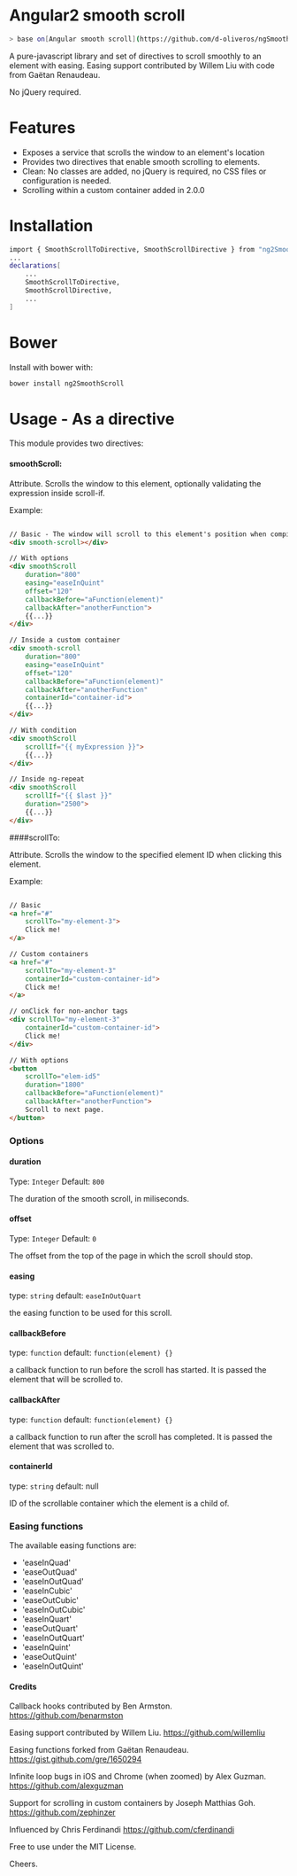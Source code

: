 Angular2 smooth scroll
==============
```bash
> base on[Angular smooth scroll](https://github.com/d-oliveros/ngSmoothScroll)
```

A pure-javascript library and set of directives to scroll smoothly to an element with easing. Easing support contributed by Willem Liu with code from Gaëtan Renaudeau.

No jQuery required.

# Features

  * Exposes a service that scrolls the window to an element's location
  * Provides two directives that enable smooth scrolling to elements.
  * Clean: No classes are added, no jQuery is required, no CSS files or configuration is needed.
  * Scrolling within a custom container added in 2.0.0

# Installation

```bash
import { SmoothScrollToDirective, SmoothScrollDirective } from "ng2SmoothScroll";
...
declarations[
	...
	SmoothScrollToDirective,
	SmoothScrollDirective,
	...
]
```

# Bower

Install with bower with:

```bash
bower install ng2SmoothScroll
```

# Usage - As a directive

This module provides two directives:

#### smoothScroll:

Attribute. Scrolls the window to this element, optionally validating the expression inside scroll-if.

Example:
```html

// Basic - The window will scroll to this element's position when compiling this directive
<div smooth-scroll></div>

// With options
<div smoothScroll
	duration="800"
	easing="easeInQuint"
	offset="120"
	callbackBefore="aFunction(element)"
	callbackAfter="anotherFunction">
	{{...}}
</div>

// Inside a custom container
<div smooth-scroll
	duration="800"
	easing="easeInQuint"
	offset="120"
	callbackBefore="aFunction(element)"
	callbackAfter="anotherFunction"
	containerId="container-id">
	{{...}}
</div>

// With condition
<div smoothScroll
	scrollIf="{{ myExpression }}">
	{{...}}
</div>

// Inside ng-repeat
<div smoothScroll
	scrollIf="{{ $last }}"
	duration="2500">
	{{...}}
</div>
```

####scrollTo:

Attribute. Scrolls the window to the specified element ID when clicking this element.

Example:
```html

// Basic
<a href="#"
	scrollTo="my-element-3">
	Click me!
</a>

// Custom containers
<a href="#"
	scrollTo="my-element-3"
	containerId="custom-container-id">
	Click me!
</a>

// onClick for non-anchor tags
<div scrollTo="my-element-3"
	containerId="custom-container-id">
	Click me!
</div>

// With options
<button
	scrollTo="elem-id5"
	duration="1800"
	callbackBefore="aFunction(element)"
	callbackAfter="anotherFunction">
	Scroll to next page.
</button>


```

### Options

#### duration
Type: `Integer`
Default: `800`

The duration of the smooth scroll, in miliseconds.

#### offset
Type: `Integer`
Default: `0`

The offset from the top of the page in which the scroll should stop.

#### easing
type: `string`
default: `easeInOutQuart`

the easing function to be used for this scroll.

#### callbackBefore
type: `function`
default: `function(element) {}`

a callback function to run before the scroll has started. It is passed the
element that will be scrolled to.

#### callbackAfter
type: `function`
default: `function(element) {}`

a callback function to run after the scroll has completed. It is passed the
element that was scrolled to.

#### containerId
type: `string`
default: null

ID of the scrollable container which the element is a child of.

### Easing functions

The available easing functions are:
 * 'easeInQuad'
 * 'easeOutQuad'
 * 'easeInOutQuad'
 * 'easeInCubic'
 * 'easeOutCubic'
 * 'easeInOutCubic'
 * 'easeInQuart'
 * 'easeOutQuart'
 * 'easeInOutQuart'
 * 'easeInQuint'
 * 'easeOutQuint'
 * 'easeInOutQuint'

#### Credits

Callback hooks contributed by Ben Armston.
https://github.com/benarmston

Easing support contributed by Willem Liu.
https://github.com/willemliu

Easing functions forked from Gaëtan Renaudeau.
https://gist.github.com/gre/1650294

Infinite loop bugs in iOS and Chrome (when zoomed) by Alex Guzman.
https://github.com/alexguzman

Support for scrolling in custom containers by Joseph Matthias Goh.
https://github.com/zephinzer

Influenced by Chris Ferdinandi
https://github.com/cferdinandi

Free to use under the MIT License.

Cheers.
